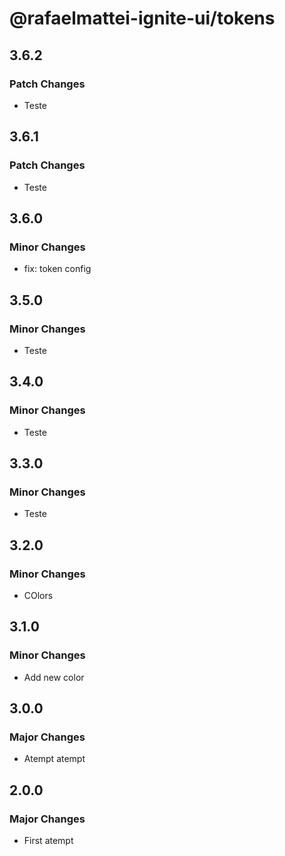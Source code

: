 # @rafaelmattei-ignite-ui/tokens

## 3.6.2

### Patch Changes

- Teste

## 3.6.1

### Patch Changes

- Teste

## 3.6.0

### Minor Changes

- fix: token config

## 3.5.0

### Minor Changes

- Teste

## 3.4.0

### Minor Changes

- Teste

## 3.3.0

### Minor Changes

- Teste

## 3.2.0

### Minor Changes

- COlors

## 3.1.0

### Minor Changes

- Add new color

## 3.0.0

### Major Changes

- Atempt atempt

## 2.0.0

### Major Changes

- First atempt
